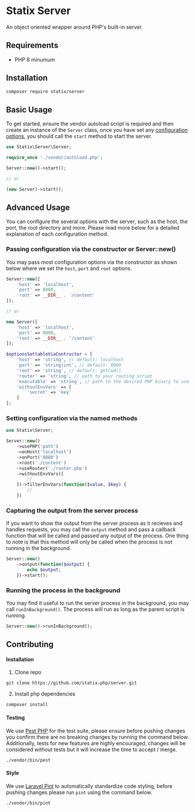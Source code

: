 # Statix Server

An object oriented wrapper around PHP's built-in server.

## Requirements

- PHP 8 minumum

## Installation

```bash
composer require statix/server
```

## Basic Usage

To get started, ensure the vendor autoload script is required and then create an instance of the `Server` class, once you have set any [configuration options](#advanced-usage), you should call the `start` method to start the server. 

```php
use Statix\Server\Server;

require_once './vendor/autoload.php';

Server::new()->start();

// or 

(new Server)->start();
```

## Advanced Usage

You can configure the several options with the server, such as the host, the port, the root directory and more. Please read more below for a detailed explanation of each configuration method.

### Passing configuration via the constructor or Server::new()

You may pass most configuration options via the constructor as shown below where we set the `host`, `port` and `root` options. 

```PHP
Server::new([
    'host' => 'localhost',
    'port' => 8000,
    'root' => __DIR__ . '/content'
]);

// or 

new Server([
    'host' => 'localhost',
    'port' => 8000,
    'root' => __DIR__ . '/content'
]);

$optionsSettableViaContructor = [
    'host' => 'string', // default: localhost
    'port' => 'string|int', // default: 8000
    'root' => 'string', // default: getcwd()
    'router' => 'string', // path to your routing script
    'executable' => 'string', // path to the desired PHP binary to use for the server
    'withoutEnvVars' => [ 
        'secret' => 'key'
    ]
];
```

### Setting configuration via the named methods

```PHP
use Statix\Server;

Server::new()
    ->usePHP('path') 
    ->onHost('localhost') 
    ->onPort('8080') 
    ->root('./content')
    ->useRouter('./router.php')
    ->withoutEnvVars([
        //
    ])->filterEnvVars(function($value, $key) { 
        //
    })
```

### Capturing the output from the server process

If you want to show the output from the server process as it recieves and handles requests, you may call the `output` method and pass a callback function that will be called and passed any output of the process. One thing to note is that this method will only be called when the process is not running in the background.

```PHP
Server::new()
    ->output(function($output) {
        echo $output;
    })->start();
```

### Running the process in the background

You may find it useful to run the server process in the background, you may call `runInBackground()`. The process will run as long as the parent script is running. 

```PHP
Server::new()->runInBackground();
```

## Contributing

#### Installation

1. Clone repo 

```
git clone https://github.com/statix-php/server.git
```

2. Install php dependencies

```
composer install
```

#### Testing

We use [Pest PHP](https://pestphp.com/) for the test suite, please ensure before pushing changes you confirm there are no breaking changes by running the command below. Additionally, tests for new features are highly encouraged, changes will be considered without tests but it will increase the time to accept / merge. 

```bin
./vendor/bin/pest
```

#### Style

We use [Laravel Pint](https://github.com/laravel/pint) to automatically standardize code styling, before pushing changes please run `pint` using the command below. 

```bin
./vendor/bin/pint
```